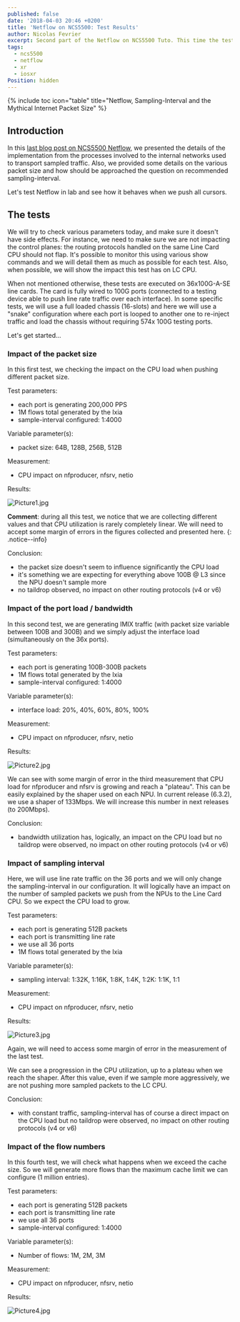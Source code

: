 ```yaml
---
published: false
date: '2018-04-03 20:46 +0200'
title: 'Netflow on NCS5500: Test Results'
author: Nicolas Fevrier
excerpt: Second part of the Netflow on NCS5500 Tuto. This time the test results
tags:
  - ncs5500
  - netflow
  - xr
  - iosxr
Position: hidden
---
```

{% include toc icon="table" title="Netflow, Sampling-Interval and the Mythical Internet Packet Size" %} 

## Introduction

In this [last blog post on NCS5500 Netflow](https://xrdocs.github.io/cloud-scale-networking/tutorials/2018-02-19-netflow-sampling-interval-and-the-mythical-internet-packet-size/), we presented the details of the implementation from the processes involved to the internal networks used to transport sampled traffic. Also, we provided some details on the various packet size and how should be approached the question on recommended sampling-interval.

Let's test Netflow in lab and see how it behaves when we push all cursors.

## The tests

We will try to check various parameters today, and make sure it doesn't have side effects. For instance, we need to make sure we are not impacting the control planes: the routing protocols handled on the same Line Card CPU should not flap. It's possible to monitor this using various show commands and we will detail them as much as possible for each test. Also, when possible, we will show the impact this test has on LC CPU.

When not mentioned otherwise, these tests are executed on 36x100G-A-SE line cards. The card is fully wired to 100G ports (connected to a testing device able to push line rate traffic over each interface). In some specific tests, we will use a full loaded chassis (16-slots) and here we will use a "snake" configuration where each port is looped to another one to re-inject traffic and load the chassis without requiring 574x 100G testing ports.

Let's get started...

### Impact of the packet size

In this first test, we checking the impact on the CPU load when pushing different packet size.

Test parameters:
- each port is generating 200,000 PPS
- 1M flows total generated by the Ixia
- sample-interval configured: 1:4000

Variable parameter(s):
- packet size: 64B, 128B, 256B, 512B

Measurement:
- CPU impact on nfproducer, nfsrv, netio

Results:

![Picture1.jpg]({{site.baseurl}}/images/Picture1.jpg)

**Comment**: during all this test, we notice that we are collecting different values and that CPU utilization is rarely completely linear. We will need to accept some margin of errors in the figures collected and presented here.
{: .notice--info}

Conclusion: 
- the packet size doesn't seem to influence significantly the CPU load
- it's something we are expecting for everything above 100B @ L3 since the NPU doesn't sample more
- no taildrop observed, no impact on other routing protocols (v4 or v6)

### Impact of the port load / bandwidth

In this second test, we are generating IMIX traffic (with packet size variable between 100B and 300B) and we simply adjust the interface load (simultaneously on the 36x ports).

Test parameters:
- each port is generating 100B-300B packets
- 1M flows total generated by the Ixia
- sample-interval configured: 1:4000

Variable parameter(s):
- interface load: 20%, 40%, 60%, 80%, 100%

Measurement:
- CPU impact on nfproducer, nfsrv, netio

Results:

![Picture2.jpg]({{site.baseurl}}/images/Picture2.jpg)

We can see with some margin of error in the third measurement that CPU load for nfproducer and nfsrv is growing and reach a "plateau". This can be easily explained by the shaper used on each NPU. In current release (6.3.2), we use a shaper of 133Mbps. We will increase this number in next releases (to 200Mbps).

Conclusion:
- bandwidth utilization has, logically, an impact on the CPU load but no taildrop were observed, no impact on other routing protocols (v4 or v6)

### Impact of sampling interval

Here, we will use line rate traffic on the 36 ports and we will only change the sampling-interval in our configuration. It will logically have an impact on the number of sampled packets we push from the NPUs to the Line Card CPU. So we expect the CPU load to grow.

Test parameters:
- each port is generating 512B packets
- each port is transmitting line rate
- we use all 36 ports
- 1M flows total generated by the Ixia

Variable parameter(s):
- sampling interval: 1:32K, 1:16K, 1:8K, 1:4K, 1:2K: 1:1K, 1:1

Measurement:
- CPU impact on nfproducer, nfsrv, netio

Results:

![Picture3.jpg]({{site.baseurl}}/images/Picture3.jpg)

Again, we will need to access some margin of error in the measurement of the last test.

We can see a progression in the CPU utilization, up to a plateau when we reach the shaper. After this value, even if we sample more aggressively, we are not pushing more sampled packets to the LC CPU.

Conclusion:
- with constant traffic, sampling-interval has of course a direct impact on the CPU load but no taildrop were observed, no impact on other routing protocols (v4 or v6)

### Impact of the flow numbers

In this fourth test, we will check what happens when we exceed the cache size. So we will generate more flows than the maximum cache limit we can configure (1 million entries).

Test parameters:
- each port is generating 512B packets
- each port is transmitting line rate
- we use all 36 ports
- sample-interval configured: 1:4000

Variable parameter(s):
- Number of flows: 1M, 2M, 3M

Measurement:
- CPU impact on nfproducer, nfsrv, netio

Results:

![Picture4.jpg]({{site.baseurl}}/images/Picture4.jpg)



